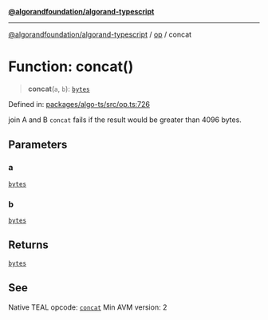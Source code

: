 [**@algorandfoundation/algorand-typescript**](../../../README.md)

***

[@algorandfoundation/algorand-typescript](../../../README.md) / [op](../README.md) / concat

# Function: concat()

> **concat**(`a`, `b`): [`bytes`](../../../type-aliases/bytes.md)

Defined in: [packages/algo-ts/src/op.ts:726](https://github.com/algorandfoundation/puya-ts/blob/5bdb536fcbeffa6fe079b274d09cae785c8fb7b7/packages/algo-ts/src/op.ts#L726)

join A and B
`concat` fails if the result would be greater than 4096 bytes.

## Parameters

### a

[`bytes`](../../../type-aliases/bytes.md)

### b

[`bytes`](../../../type-aliases/bytes.md)

## Returns

[`bytes`](../../../type-aliases/bytes.md)

## See

Native TEAL opcode: [`concat`](https://developer.algorand.org/docs/get-details/dapps/avm/teal/opcodes/v10/#concat)
Min AVM version: 2
